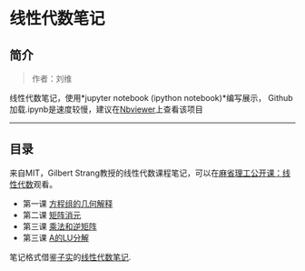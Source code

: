 # 线性代数笔记
## 简介
> 作者：刘维<br>

线性代数笔记，使用*jupyter notebook (ipython notebook)*编写展示，
Github加载.ipynb是速度较慢，建议在[Nbviewer](http://nbviewer.jupyter.org/github/EdenLiu/notes-Linear-Algebra/blob/master/ReadMe.ipynb)上查看该项目

------

## 目录
来自MIT，Gilbert Strang教授的线性代数课程笔记，可以在[麻省理工公开课：线性代数](http://open.163.com/special/opencourse/daishu.html)观看。

- 第一课 [方程组的几何解释](chapter01.ipynb)
- 第二课 [矩阵消元](chapter02.ipynb)
- 第三课 [乘法和逆矩阵](chapter03.ipynb)
- 第三课 [A的LU分解](chapter04.ipynb)

笔记格式借鉴[子实](https://github.com/zlotus/)的[线性代数笔记](http://nbviewer.jupyter.org/github/zlotus/notes-linear-algebra/blob/master/ReadMe.ipynb?flush_cache=true).
